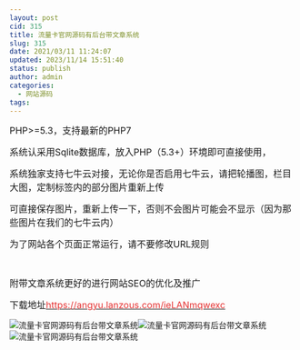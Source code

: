 ```yaml
---
layout: post
cid: 315
title: 流量卡官网源码有后台带文章系统
slug: 315
date: 2021/03/11 11:24:07
updated: 2023/11/14 15:51:40
status: publish
author: admin
categories: 
  - 网站源码
tags: 
---
```



<div alt="潮男心博客 www.cnx0.com">
	<p>
		<span style="font-size:16px;">PHP&gt;=5.3，支持最新的PHP7</span> 
	</p>
	<p>
		<span style="font-size:16px;">系统认采用Sqlite数据库，放入PHP（5.3+）环境即可直接使用，</span> 
	</p>
	<p>
		<span style="font-size:16px;">系统独家支持七牛云对接，无论你是否启用七牛云，请把轮播图，栏目大图，定制标签内的部分图片重新上传</span> 
	</p>
	<p>
		<span style="font-size:16px;">可直接保存图片，重新上传一下，否则不会图片可能会不显示（因为那些图片在我们的七牛云内）</span> 
	</p>
	<p>
		<span style="font-size:16px;">为了网站各个页面正常运行，请不要修改URL规则</span> 
	</p>
	<p>
		<br />
	</p>
	<p>
		<span style="font-size:16px;">附带文章系统更好的进行网站SEO的优化及推广</span> 
	</p>
	<p>
		<span style="font-size:16px;">下载地址</span><a target="_blank" href="https://angyu.lanzous.com/ieLANmqwexc"><span style="color:#E53333;font-size:16px;">https://angyu.lanzous.com/ieLANmqwexc</span></a> 
	</p>
	<p>
		<img src="https://www.kjsv.com/download/image/2021/03/10/20210310003705_949135.png" alt="流量卡官网源码有后台带文章系统" title="流量卡官网源码有后台带文章系统" align="" /><img src="https://www.kjsv.com/download/image/2021/03/10/20210310003713_637839.png" alt="流量卡官网源码有后台带文章系统" title="流量卡官网源码有后台带文章系统" align="" /><img src="https://www.kjsv.com/download/image/2021/03/10/20210310003721_334571.png" alt="流量卡官网源码有后台带文章系统" title="流量卡官网源码有后台带文章系统" align="" /> 
	</p>
</div>